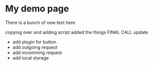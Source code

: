 # My demo page
There is a bunch of new text here

<!-- ```{mydirective} mywordchangedagain
``` -->

copying over 
and adding script
added the things
FINAL CALL
update

- add plugin for button 
- add outgoing request
- add incomming request
- add local storage
